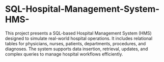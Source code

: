 # SQL-Hospital-Management-System-HMS-
This project presents a SQL-based Hospital Management System (HMS) designed to simulate real-world hospital operations. It includes relational tables for physicians, nurses, patients, departments, procedures, and diagnoses. The system supports data insertion, retrieval, updates, and complex queries to manage hospital workflows efficiently.
